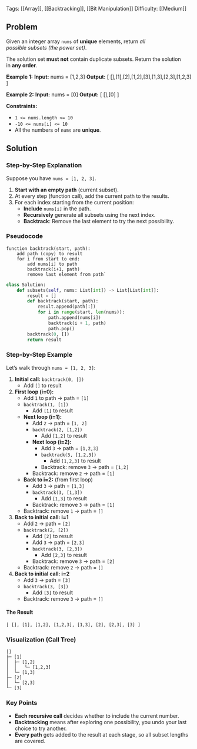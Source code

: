 Tags: [[Array]],  [[Backtracking]], [[Bit Manipulation]]
Difficulty: [[Medium]]
## Problem
Given an integer array `nums` of **unique** elements, return _all possible_ _subsets_ _(the power set)_.

The solution set **must not** contain duplicate subsets. Return the solution in **any order**.

**Example 1:**
**Input:** nums = [1,2,3]
**Output:** [ [],[1],[2],[1,2],[3],[1,3],[2,3],[1,2,3] ]

**Example 2:**
**Input:** nums = [0]
**Output:** [ [],[0] ]

**Constraints:**
- `1 <= nums.length <= 10`
- `-10 <= nums[i] <= 10`
- All the numbers of `nums` are **unique**.

## Solution
### Step-by-Step Explanation
Suppose you have `nums = [1, 2, 3]`.
1. **Start with an empty path** (current subset).
2. At every step (function call), add the current path to the results.
3. For each index starting from the current position:
    - **Include** `nums[i]` in the path.
    - **Recursively** generate all subsets using the next index.
    - **Backtrack**: Remove the last element to try the next possibility.
### Pseudocode

```
function backtrack(start, path):     
	add path (copy) to result     
	for i from start to end:         
		add nums[i] to path         
		backtrack(i+1, path)         
		remove last element from path`
```


```python
class Solution:
    def subsets(self, nums: List[int]) -> List[List[int]]:
        result = []
        def backtrack(start, path):
            result.append(path[:]) 
            for i in range(start, len(nums)):
                path.append(nums[i])          
                backtrack(i + 1, path)         
                path.pop()                 
        backtrack(0, [])
        return result

```
### Step-by-Step Example
Let’s walk through `nums = [1, 2, 3]`:
1. **Initial call:** `backtrack(0, [])`
    - Add `[]` to result
2. **First loop (i=0):**
    - Add `1` to path → path = `[1]`
    - `backtrack(1, [1])`
        - Add `[1]` to result
    - **Next loop (i=1):**
        - Add `2` → path = `[1, 2]`
        - `backtrack(2, [1,2])`
            - Add `[1,2]` to result
        - **Next loop (i=2):**
            - Add `3` → path = `[1,2,3]`
            - `backtrack(3, [1,2,3])`
                - Add `[1,2,3]` to result
            - Backtrack: remove `3` → path = `[1,2]`
        - Backtrack: remove `2` → path = `[1]`
    - **Back to i=2:** (from first loop)
        - Add `3` → path = `[1,3]`
        - `backtrack(3, [1,3])`
            - Add `[1,3]` to result
        - Backtrack: remove `3` → path = `[1]`
    - Backtrack: remove `1` → path = `[]`
3. **Back to initial call: i=1**
    - Add `2` → path = `[2]`
    - `backtrack(2, [2])`
        - Add `[2]` to result
        - Add `3` → path = `[2,3]`
        - `backtrack(3, [2,3])`
            - Add `[2,3]` to result
        - Backtrack: remove `3` → path = `[2]`
    - Backtrack: remove `2` → path = `[]`
4. **Back to initial call: i=2**
    - Add `3` → path = `[3]`
    - `backtrack(3, [3])`
        - Add `[3]` to result
    - Backtrack: remove `3` → path = `[]`

#### The Result

`[ [], [1], [1,2], [1,2,3], [1,3], [2], [2,3], [3] ]`

### Visualization (Call Tree)
```
[]
├─ [1]
│  ├─ [1,2]
│  │   └─ [1,2,3]
│  └─ [1,3]
├─ [2]
│  └─ [2,3]
└─ [3]

```
### Key Points
- **Each recursive call** decides whether to include the current number.
- **Backtracking** means after exploring one possibility, you undo your last choice to try another.
- **Every path** gets added to the result at each stage, so all subset lengths are covered.